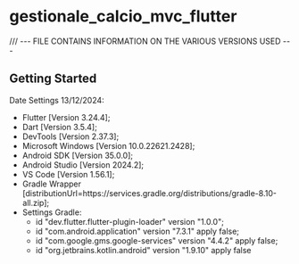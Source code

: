 # gestionale_calcio_mvc_flutter

/// --- FILE CONTAINS INFORMATION ON THE VARIOUS VERSIONS USED ---

## Getting Started
Date Settings 13/12/2024:
 - Flutter [Version 3.24.4];
 - Dart [Version 3.5.4];
 - DevTools [Version 2.37.3];
 - Microsoft Windows [Version 10.0.22621.2428];
 - Android SDK [Version 35.0.0];
 - Android Studio [Version 2024.2];
 - VS Code [Version 1.56.1];
 - Gradle Wrapper [distributionUrl=https\://services.gradle.org/distributions/gradle-8.10-all.zip];
 - Settings Gradle:
   -  id "dev.flutter.flutter-plugin-loader" version "1.0.0";
   -  id "com.android.application" version "7.3.1" apply false;
   -  id "com.google.gms.google-services" version "4.4.2" apply false;
   -  id "org.jetbrains.kotlin.android" version "1.9.10" apply false